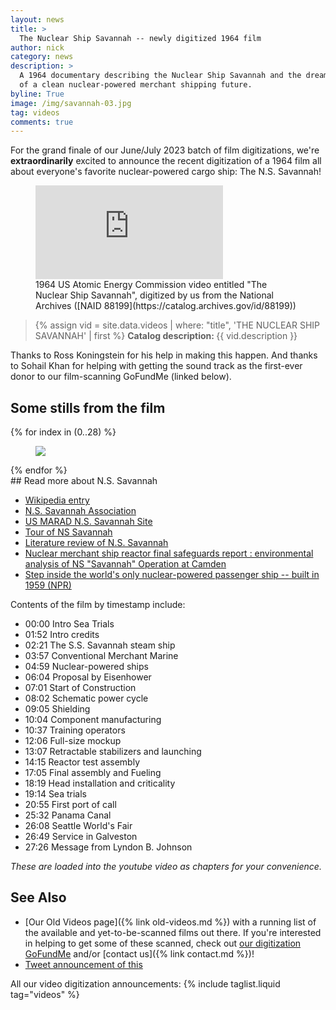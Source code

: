 ```yaml
---
layout: news
title: >
  The Nuclear Ship Savannah -- newly digitized 1964 film
author: nick
category: news
description: >
  A 1964 documentary describing the Nuclear Ship Savannah and the dream
  of a clean nuclear-powered merchant shipping future.
byline: True
image: /img/savannah-03.jpg
tag: videos
comments: true
---
```


<div class="row">
<div class="col-md-8" markdown="1">

For the grand finale of our June/July 2023 batch of film digitizations, we're
**extraordinarily** excited to announce the recent digitization of a 1964 film
all about everyone's favorite nuclear-powered cargo ship: The N.S. Savannah!

<figure>
<div class="ratio ratio-16x9">
<iframe
src="https://www.youtube.com/embed/SA8W2Xpz2hA" title="The Nuclear Ship Savannah" 
frameborder="0" allow="accelerometer; autoplay; clipboard-write;
encrypted-media; gyroscope; picture-in-picture; web-share"
allowfullscreen></iframe>
</div>
<figcaption markdown="1">1964 US Atomic Energy Commission video entitled "The
Nuclear Ship Savannah", digitized by us from the National Archives ([NAID
88199](https://catalog.archives.gov/id/88199))
</figcaption>
</figure>

<blockquote class="blockquote">
{% assign vid = site.data.videos | where: "title", 'THE NUCLEAR SHIP SAVANNAH' | first %}
<b>Catalog description: </b> {{ vid.description }}
</blockquote>

Thanks to Ross Koningstein for his help in making this happen. And thanks to
Sohail Khan for helping with getting the sound track as the first-ever donor
to our film-scanning GoFundMe (linked below).

</div></div>

<div class="row">
<div class="col-md-12" markdown="1">

## Some stills from the film

<div class="row">
 {% for index in (0..28) %} 
  <div class="col col-xl-4 col-lg-6 col-md-8 col-sm-12 col-12 p-0">
    <figure class="figure">
      <a
        href="/img/savannah-{{index| prepend: '00' | slice: -2, 2 }}.jpg"
      >
        <img
          src="/img/savannah-{{index | prepend: '00' | slice: -2, 2 }}.jpg"
          class="img-fluid"
        />
      </a>
    </figure>
  </div>
 {% endfor %}
  </div>
</div>
</div>

<div class="row">
<div class="col-md-8" markdown="1">
## Read more about N.S. Savannah

- [Wikipedia entry](https://en.wikipedia.org/wiki/NS_Savannah)
- [N.S. Savannah Association](http://www.ns-savannah.org/)
- [US MARAD N.S. Savannah Site](https://www.maritime.dot.gov/nssavannah)
- [Tour of NS Savannah](https://maritime.org/tour/savannah/)
- [Literature review of N.S. Savannah](https://babel.hathitrust.org/cgi/pt?id=mdp.39015095050384&view=1up&seq=1)
- [Nuclear merchant ship reactor final safeguards report : environmental analysis of NS "Savannah" Operation at Camden](https://babel.hathitrust.org/cgi/pt?id=umn.31951d04030082d&view=thumb&seq=1)
- [Step inside the world's only nuclear-powered passenger ship -- built in 1959 (NPR)](https://www.npr.org/2023/06/23/1182973358/step-aboard-the-nuclear-powered-passenger-ship-of-tomorrow-from-1959)

Contents of the film by timestamp include:

- 00:00 Intro Sea Trials
- 01:52 Intro credits
- 02:21 The S.S. Savannah steam ship
- 03:57 Conventional Merchant Marine
- 04:59 Nuclear-powered ships
- 06:04 Proposal by Eisenhower
- 07:01 Start of Construction
- 08:02 Schematic power cycle
- 09:05 Shielding
- 10:04 Component manufacturing
- 10:37 Training operators
- 12:06 Full-size mockup
- 13:07 Retractable stabilizers and launching
- 14:15 Reactor test assembly
- 17:05 Final assembly and Fueling
- 18:19 Head installation and criticality
- 19:14 Sea trials
- 20:55 First port of call
- 25:32 Panama Canal
- 26:08 Seattle World's Fair
- 26:49 Service in Galveston
- 27:26 Message from Lyndon B. Johnson

_These are loaded into the youtube video as chapters for your convenience._

## See Also

- [Our Old Videos page]({% link old-videos.md %}) with a running list of the
  available and yet-to-be-scanned films out there. If you're interested in helping
  to get some of these scanned, check out [our digitization
  GoFundMe](https://www.gofundme.com/f/the-digitization-of-old-nuclear-energy-videos)
  and/or [contact us]({% link contact.md %})!
- [Tweet announcement of this](https://twitter.com/whatisnuclear/status/1679261517571850240)

All our video digitization announcements:
{% include taglist.liquid tag="videos" %}

</div></div>
